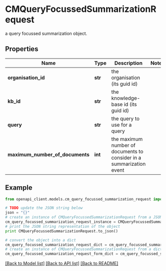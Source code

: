 # CMQueryFocussedSummarizationRequest

a query focussed summarization object.

## Properties
Name | Type | Description | Notes
------------ | ------------- | ------------- | -------------
**organisation_id** | **str** | the organisation (its guid id) | 
**kb_id** | **str** | the knowledge-base id (its guid id) | 
**query** | **str** | the query to use for a query | 
**maximum_number_of_documents** | **int** | the maximum number of documents to consider in a summarization event | 

## Example

```python
from openapi_client.models.cm_query_focussed_summarization_request import CMQueryFocussedSummarizationRequest

# TODO update the JSON string below
json = "{}"
# create an instance of CMQueryFocussedSummarizationRequest from a JSON string
cm_query_focussed_summarization_request_instance = CMQueryFocussedSummarizationRequest.from_json(json)
# print the JSON string representation of the object
print CMQueryFocussedSummarizationRequest.to_json()

# convert the object into a dict
cm_query_focussed_summarization_request_dict = cm_query_focussed_summarization_request_instance.to_dict()
# create an instance of CMQueryFocussedSummarizationRequest from a dict
cm_query_focussed_summarization_request_form_dict = cm_query_focussed_summarization_request.from_dict(cm_query_focussed_summarization_request_dict)
```
[[Back to Model list]](../README.md#documentation-for-models) [[Back to API list]](../README.md#documentation-for-api-endpoints) [[Back to README]](../README.md)


